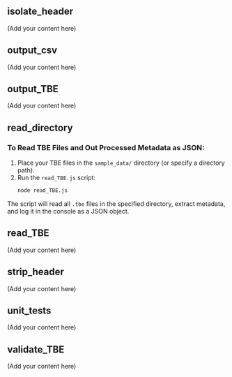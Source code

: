 ## isolate_header

(Add your content here)

## output_csv

(Add your content here)

## output_TBE

(Add your content here)

## read_directory

### To Read TBE Files and Out Processed Metadata as JSON:
1. Place your TBE files in the `sample_data/` directory (or specify a directory path).
2. Run the `read_TBE.js` script:
   ```bash
   node read_TBE.js
   ```

The script will read all `.tbe` files in the specified directory, extract metadata, and log it in the console as a JSON object.

## read_TBE

(Add your content here)

## strip_header

(Add your content here)

## unit_tests

(Add your content here)

## validate_TBE

(Add your content here)
